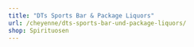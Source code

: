 ```yaml
---
title: "DTs Sports Bar & Package Liquors"
url: /cheyenne/dts-sports-bar-und-package-liquors/
shop: Spirituosen
---
```

